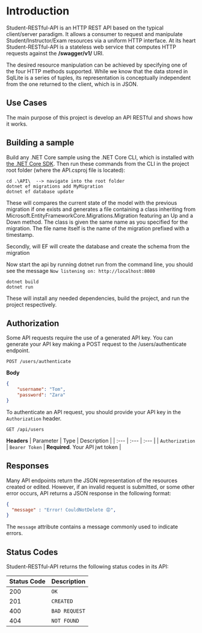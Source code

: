 # Introduction


Student-RESTful-API is an HTTP REST API based on the typical client/server paradigm.
It allows a consumer to request and manipulate Student/Instructor/Exam resources via a uniform HTTP interface.
At its heart Student-RESTful-API is a stateless web service that computes HTTP requests against the **/swagger/v1/** URI.

The desired resource manipulation can be achieved by specifying one of the four HTTP methods supported.
While we know that the data stored in SqlLite is a series of tuples, its representation is conceptually independent from the one returned to the client, which is in JSON.

## Use Cases

The main purpose of this project is develop an API RESTful and shows how it works.

## Building a sample

Build any .NET Core sample using the .NET Core CLI, which is installed with [the .NET Core SDK](https://www.microsoft.com/net/download). 
Then run these commands from the CLI in the project root folder (where the API.csproj file is located):

```console
cd .\API\  --> navigate into the root folder
dotnet ef migrations add MyMigration
dotnet ef database update
```

These will compares the current state of the model with the previous migration if one exists and generates a file containing a class inheriting from Microsoft.EntityFrameworkCore.Migrations.Migration featuring an Up and a Down method. The class is given the same name as you specified for the migration. The file name itself is the name of the migration prefixed with a timestamp.

Secondly, will EF will create the database and create the schema from the migration 

Now start the api by running dotnet run from the command line, you should see the message ```Now listening on: http://localhost:8080```

```console
dotnet build
dotnet run
```

These will install any needed dependencies, build the project, and run the project respectively.

<!-- Import the ... for test out with Postman -->

## Authorization

Some API requests require the use of a generated API key. You can generate your API key making a POST request to the /users/authenticate endpoint.

```http
POST /users/authenticate
```
**Body**
```json
{
    "username": "Tom",
    "password": "Zara"
}
```



To authenticate an API request, you should provide your API key in the `Authorization` header.

```http
GET /api/users
```
**Headers**
| Parameter | Type | Description |
| :--- | :--- | :--- |
| `Authorization` | `Bearer Token` | **Required**. Your API jwt token |

## Responses

Many API endpoints return the JSON representation of the resources created or edited. However, if an invalid request is submitted, or some other error occurs, API returns a JSON response in the following format:

```json
{
  "message" : "Error! CouldNotDelete 😡",
}
```

The `message` attribute contains a message commonly used to indicate errors.

## Status Codes

Student-RESTful-API returns the following status codes in its API:

| Status Code | Description |
| :--- | :--- |
| 200 | `OK` |
| 201 | `CREATED` |
| 400 | `BAD REQUEST` |
| 404 | `NOT FOUND` |



